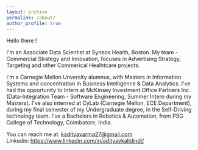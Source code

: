 ```yaml
---
layout: archive
permalink: /about/
author_profile: true
---
```

Hello there !

I'm an Associate Data Scientist at Syneos Health, Boston. My team - Commercial Strategy and Innovation, focuses in Advertising Strategy, Targeting and other Commerical Healhtcare projects.

I'm a Carnegie Mellon Unversity alumnus, with Masters in Information Systems and concentration in Business Intelligence & Data Analytics. I've had the opportunity to Intern at McKinsey Investment Office Partners Inc. (Data-Integration Team - Software Engineering, Summer Intern during my Masters). I've also interned at CyLab (Carnegie Mellon, ECE Department), during my final semester of my Undergraduate degree, in the Self-Driving technology team. I've a Bachelors in Robotics & Automation, from PSG College of Technology, Coimbatore, India.

You can reach me at: kadityavarma27@gmail.com  <br>
Linkedin: https://www.linkedin.com/in/adityavkalidindi/